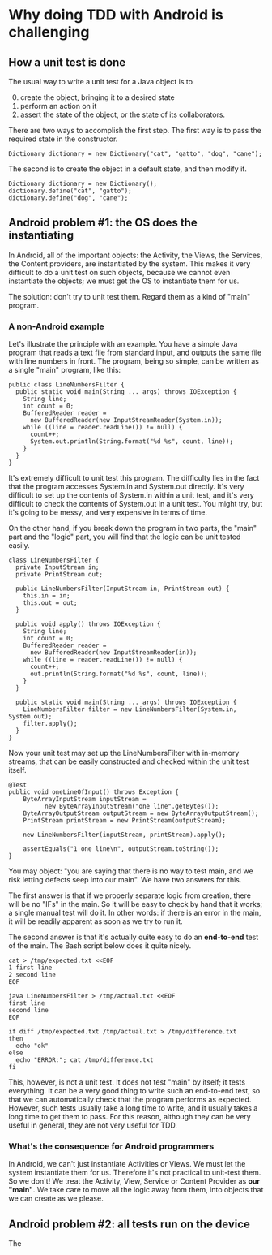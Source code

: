 
# Why doing TDD with Android is challenging

## How a unit test is done

The usual way to write a unit test for a Java object is to

 0. create the object, bringing it to a desired state
 1. perform an action on it
 2. assert the state of the object, or the state of its collaborators.

There are two ways to accomplish the first step.  The first way is to pass the required state in the constructor.

    Dictionary dictionary = new Dictionary("cat", "gatto", "dog", "cane");

The second is to create the object in a default state, and then modify it.

    Dictionary dictionary = new Dictionary();
    dictionary.define("cat", "gatto");
    dictionary.define("dog", "cane");

## Android problem #1: the OS does the instantiating

In Android, all of the important objects: the Activity, the Views, the Services, the Content providers, are instantiated by the system.  This makes it very difficult to do a unit test on such objects, because we cannot even instantiate the objects; we must get the OS to instantiate them for us.

The solution: don't try to unit test them.  Regard them as a kind of "main" program.

### A non-Android example

Let's illustrate the principle with an example.  You have a simple Java program that reads a text file from standard input, and outputs the same file with line numbers in front.  The program, being so simple, can be written as a single "main" program, like this:

    public class LineNumbersFilter {
      public static void main(String ... args) throws IOException {
        String line;
        int count = 0;
        BufferedReader reader =
          new BufferedReader(new InputStreamReader(System.in));
        while ((line = reader.readLine()) != null) {
          count++;
          System.out.println(String.format("%d %s", count, line));
        }
      }
    }

It's extremely difficult to unit test this program.  The difficulty lies in the fact that the program accesses System.in and System.out directly.  It's very difficult to set up the contents of System.in within a unit test, and it's very difficult to check the contents of System.out in a unit test.  You might try, but it's going to be messy, and very expensive in terms of time.

On the other hand, if you break down the program in two parts, the "main" part and the "logic" part, you will find that the logic can be unit tested easily.

    class LineNumbersFilter {
      private InputStream in;
      private PrintStream out;

      public LineNumbersFilter(InputStream in, PrintStream out) {
        this.in = in;
        this.out = out;
      }

      public void apply() throws IOException {
        String line;
        int count = 0;
        BufferedReader reader =
          new BufferedReader(new InputStreamReader(in));
        while ((line = reader.readLine()) != null) {
          count++;
          out.println(String.format("%d %s", count, line));
        }
      }

      public static void main(String ... args) throws IOException {
        LineNumbersFilter filter = new LineNumbersFilter(System.in, System.out);
        filter.apply();
      }
    }

Now your unit test may set up the LineNumbersFilter with in-memory streams, that can be easily constructed and checked within the unit test itself.

    @Test
    public void oneLineOfInput() throws Exception {
  		ByteArrayInputStream inputStream =
  		      new ByteArrayInputStream("one line".getBytes());
  		ByteArrayOutputStream outputStream = new ByteArrayOutputStream();
  		PrintStream printStream = new PrintStream(outputStream);

  		new LineNumbersFilter(inputStream, printStream).apply();

  		assertEquals("1 one line\n", outputStream.toString());
    }

You may object: "you are saying that there is no way to test main, and we risk letting defects seep into our main".  We have two answers for this.

The first answer is that if we properly separate logic from creation, there will be no "IFs" in the main.  So it will be easy to check by hand that it works; a single manual test will do it.  In other words: if there is an error in the main, it will be readily apparent as soon as we try to run it.

The second answer is that it's actually quite easy to do an **end-to-end** test of the main.  The Bash script below does it quite nicely.

    cat > /tmp/expected.txt <<EOF
    1 first line
    2 second line
    EOF

    java LineNumbersFilter > /tmp/actual.txt <<EOF
    first line
    second line
    EOF

    if diff /tmp/expected.txt /tmp/actual.txt > /tmp/difference.txt
    then
      echo "ok"
    else
      echo "ERROR:"; cat /tmp/difference.txt
    fi

This, however, is not a unit test.  It does not test "main" by itself; it tests everything.  It can be a very good thing to write such an end-to-end test, so that we can automatically check that the program performs as expected.  However, such tests usually take a long time to write, and it usually takes a long time to get them to pass.  For this reason, although they can be very useful in general, they are not very useful for TDD.


### What's the consequence for Android programmers

In Android, we can't just instantiate Activities or Views.  We must let the system instantiate them for us.  Therefore it's not practical to unit-test them.  So we don't!  We treat the Activity, View, Service or Content Provider as **our "main"**.  We take care to move all the logic away from them, into objects that we can create as we please.


## Android problem #2: all tests run on the device

The
